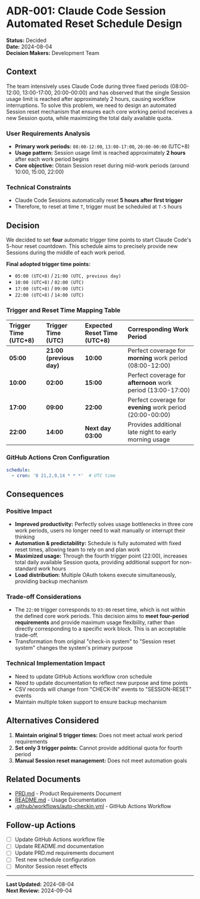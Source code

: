 # ADR-001: Claude Code Session Automated Reset Schedule Design

**Status:** Decided  
**Date:** 2024-08-04  
**Decision Makers:** Development Team  

## Context

The team intensively uses Claude Code during three fixed periods (08:00-12:00, 13:00-17:00, 20:00-00:00) and has observed that the single Session usage limit is reached after approximately 2 hours, causing workflow interruptions. To solve this problem, we need to design an automated Session reset mechanism that ensures each core working period receives a new Session quota, while maximizing the total daily available quota.

### User Requirements Analysis
- **Primary work periods:** `08:00-12:00`, `13:00-17:00`, `20:00-00:00` (UTC+8)
- **Usage pattern:** Session usage limit is reached approximately **2 hours** after each work period begins
- **Core objective:** Obtain Session reset during mid-work periods (around 10:00, 15:00, 22:00)

### Technical Constraints
- Claude Code Sessions automatically reset **5 hours after first trigger**
- Therefore, to reset at time `T`, trigger must be scheduled at `T-5` hours

## Decision

We decided to set **four** automatic trigger time points to start Claude Code's 5-hour reset countdown. This schedule aims to precisely provide new Sessions during the middle of each work period.

**Final adopted trigger time points:** 
- `05:00 (UTC+8)` / `21:00 (UTC, previous day)`
- `10:00 (UTC+8)` / `02:00 (UTC)`  
- `17:00 (UTC+8)` / `09:00 (UTC)`
- `22:00 (UTC+8)` / `14:00 (UTC)`

### Trigger and Reset Time Mapping Table

| Trigger Time (UTC+8) | Trigger Time (UTC) | Expected Reset Time (UTC+8) | Corresponding Work Period |
|:---|:---|:---|:---|
| **05:00** | **21:00 (previous day)** | **10:00** | Perfect coverage for **morning** work period (08:00-12:00) |
| **10:00** | **02:00** | **15:00** | Perfect coverage for **afternoon** work period (13:00-17:00) |
| **17:00** | **09:00** | **22:00** | Perfect coverage for **evening** work period (20:00-00:00) |
| **22:00** | **14:00** | **Next day 03:00** | Provides additional late night to early morning usage |

### GitHub Actions Cron Configuration
```yaml
schedule:
  - cron: '0 21,2,9,14 * * *'  # UTC time
```

## Consequences

### Positive Impact
- **Improved productivity:** Perfectly solves usage bottlenecks in three core work periods, users no longer need to wait manually or interrupt their thinking
- **Automation & predictability:** Schedule is fully automated with fixed reset times, allowing team to rely on and plan work
- **Maximized usage:** Through the fourth trigger point (22:00), increases total daily available Session quota, providing additional support for non-standard work hours
- **Load distribution:** Multiple OAuth tokens execute simultaneously, providing backup mechanism

### Trade-off Considerations
- The `22:00` trigger corresponds to `03:00` reset time, which is not within the defined core work periods. This decision aims to **meet four-period requirements** and provide maximum usage flexibility, rather than directly corresponding to a specific work block. This is an acceptable trade-off.
- Transformation from original "check-in system" to "Session reset system" changes the system's primary purpose

### Technical Implementation Impact
- Need to update GitHub Actions workflow cron schedule
- Need to update documentation to reflect new purpose and time points
- CSV records will change from "CHECK-IN" events to "SESSION-RESET" events
- Maintain multiple token support to ensure backup mechanism

## Alternatives Considered

1. **Maintain original 5 trigger times:** Does not meet actual work period requirements
2. **Set only 3 trigger points:** Cannot provide additional quota for fourth period
3. **Manual Session reset management:** Does not meet automation goals

## Related Documents

- [PRD.md](./PRD.md) - Product Requirements Document
- [README.md](./README.md) - Usage Documentation  
- [.github/workflows/auto-checkin.yml](./.github/workflows/auto-checkin.yml) - GitHub Actions Workflow

## Follow-up Actions

- [ ] Update GitHub Actions workflow file
- [ ] Update README.md documentation
- [ ] Update PRD.md requirements document
- [ ] Test new schedule configuration
- [ ] Monitor Session reset effects

---

**Last Updated:** 2024-08-04  
**Next Review:** 2024-09-04